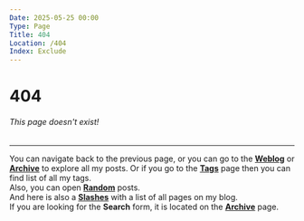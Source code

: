 ```yaml
---
Date: 2025-05-25 00:00
Type: Page
Title: 404
Location: /404
Index: Exclude
---
```


# 404

###### This page doesn't exist!

---

You can navigate back to the previous page, or you can go to the [**Weblog**](/) or [**Archive**](/archive) to explore all my posts. Or if you go to the [**Tags**](/tags) page then you can find list of all my tags.  
Also, you can open [**Random**](/random) posts.  
And here is also a [**Slashes**](/slashes) with a list of all pages on my blog.  
If you are looking for the **Search** form, it is located on the [**Archive**](/archive) page.
